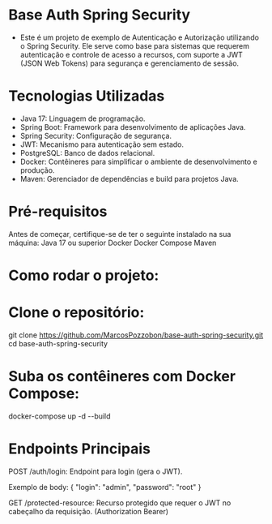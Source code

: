 # Base Auth Spring Security
* Este é um projeto de exemplo de Autenticação e Autorização utilizando o Spring Security. Ele serve como base para sistemas que requerem autenticação e controle de acesso a recursos, com suporte a JWT (JSON Web Tokens) para segurança e gerenciamento de sessão.

# Tecnologias Utilizadas
* Java 17: Linguagem de programação.
* Spring Boot: Framework para desenvolvimento de aplicações Java.
* Spring Security: Configuração de segurança.
* JWT: Mecanismo para autenticação sem estado.
* PostgreSQL: Banco de dados relacional.
* Docker: Contêineres para simplificar o ambiente de desenvolvimento e produção.
* Maven: Gerenciador de dependências e build para projetos Java.

# Pré-requisitos
Antes de começar, certifique-se de ter o seguinte instalado na sua máquina:
Java 17 ou superior
Docker
Docker Compose
Maven

# Como rodar o projeto:

# Clone o repositório:
git clone https://github.com/MarcosPozzobon/base-auth-spring-security.git
cd base-auth-spring-security

# Suba os contêineres com Docker Compose:
docker-compose up -d --build

# Endpoints Principais
POST /auth/login: Endpoint para login (gera o JWT).

Exemplo de body:
{
  "login": "admin",
  "password": "root"
}

GET /protected-resource: Recurso protegido que requer o JWT no cabeçalho da requisição. (Authorization Bearer)
